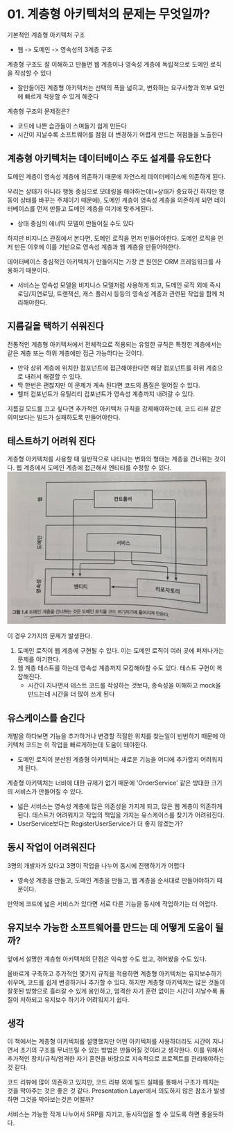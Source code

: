 # 01. 계층형 아키텍처의 문제는 무엇일까?
기본적인 계층형 아키텍처 구조
- 웹 -> 도메인 -> 영속성의 3계층 구조

계층형 구조도 잘 이해하고 만들면 웹 계층이나 영속성 계층에 독립적으로 도메인 로직을 작성할 수 있다
- 잘만들어진 계층형 아키텍처는 선택의 폭을 넓히고, 변화하는 요구사항과 외부 요인에 빠르게 적응할 수 있게 해준다

계층형 구조의 문제점은?
- 코드에 나쁜 습관들이 스며들기 쉽게 만든다
- 시간이 지날수록 소프트웨어를 점점 더 변경하기 어렵게 만드는 허점들을 노출한다

## 계층형 아키텍처는 데이터베이스 주도 설계를 유도한다
도메인 계층이 영속성 계층에 의존하기 때문에 자연스레 데이터베이스에 의존하게 된다.

우리는 상태가 아니라 행동 중심으로 모데링을 해야하는데(=상태가 중요하긴 하지만 행동이 상태를 바꾸는 주체이기 때문에), 도메인 계층이 영속성 계층을 의존하게 되면 데이터베이스를 먼저 만들고 도메인 계층을 여기에 맞추게된다.
- 상태 중심의 에너믹 모델이 만들어질 수도 있다

하지만 비지니스 관점에서 본다면, 도메인 로직을 먼저 만들어야한다. 도메인 로직을 먼저 만든 이후에 이를 기반으로 영속성 계층과 웹 계층을 만들어야한다. 

데이터베이스 중심적인 아키텍처가 만들어지는 가장 큰 원인은 ORM 프레임워크를 사용하기 때문이다. 
- 서비스는 영속성 모델을 비지니스 모델처럼 사용하게 되고, 도메인 로직 외에 즉시로딩/지연로딩, 트랜잭션, 캐스 플러시 등등의 영속성 계층과 관련된 작업을 함께 처리해야한다.

## 지름길을 택하기 쉬워진다
전통적인 계층형 아키텍처에서 전체적으로 적용되는 유일한 규칙은 특정한 계층에서는 같은 계층 또는 하위 계층에만 접근 가능하다는 것이다. 
- 만약 상위 계층에 위치한 컴포넌트에 접근해야한다면 해당 컴포넌트를 하위 계층으로 내려서 해결할 수 있다. 
- 딱 한번은 괜찮지만 이 문제가 계속 된다면 코드의 품질은 떨어질 수 있다. 
- 헬퍼 컴포넌트가 유틸리티 컴포넌트가 영속성 계층까지 내려갈 수 있다. 

지름길 모드를 끄고 싶다면 추가적인 아키텍처 규칙을 강제해야하는데, 코드 리뷰 같은 의미보다는 빌드가 실패하도록 만들어야한다. 

## 테스트하기 어려워 진다
게층형 아키텍처를 사용할 때 일반적으로 나타나는 변화의 형태는 계층을 건너뛰는 것이다. 웹 계층에서 도메인 계층에 접근해서 엔티티를 수정할 수 있다. 
![1-4](/Images/%EB%A7%8C%EB%93%A4%EB%A9%B4%EC%84%9C%EB%B0%B0%EC%9A%B0%EB%8A%94%ED%81%B4%EB%A6%B0%EC%95%84%ED%82%A4%ED%85%8D%EC%B3%90/1-4.jpg)

이 경우 2가지의 문제가 발생한다. 
1. 도메인 로직이 웹 계층에 구현될 수 있다. 이는 도메인 로직이 여러 곳에 퍼져나가는 문제를 야기한다.
2. 웹 계층 테스트를 하는데 영속성 계층까지 모킹해야할 수도 있다. 테스트 구현이 복잡해진다. 
   - 시간이 지나면서 테스트 코드를 작성하는 것보다, 종속성을 이해하고 mock을 만드는데 시간을 더 많이 쓰게 된다

## 유스케이스를 숨긴다
개발을 하다보면 기능을 추가하거나 변경할 적절한 위치를 찾는일이 빈번하기 때문에 아키텍처 코드는 이 작업을 빠르게하는데 도움이 돼야한다.
- 도메인 로직이 분산된 계층형 아키텍처는 새로운 기능을 어디에 추가할지 어려워지게 된다. 

계층형 아키텍처는 너비에 대한 규제가 없기 때문에 'OrderService' 같은 방대한 크기의 서비스가 만들어질 수 있다. 
- 넓은 서비스는 영속성 계층에 많은 의존성을 가지게 되고, 많은 웹 계층이 의존하게 된다. 테스트가 어려워지고 작업의 책임을 가지는 유스케이스를 찾기가 어려워진다. 
- UserService보다는 RegisterUserService가 더 좋지 않겠는가?

## 동시 작업이 어려워진다
3명의 개발자가 있다고 3명이 작업을 나누어 동시에 진행하기가 어렵다
- 영속성 계층을 만들고, 도메인 계층을 만들고, 웹 계층을 순서대로 만들어야하기 때문이다. 

만약에 코드에 넓은 서비스가 있다면 서로 다른 기능을 동시에 작업하기는 더 어럽다. 

## 유지보수 가능한 소프트웨어를 만드는 데 어떻게 도움이 될까?
앞에서 설명한 계층형 아키텍처의 단점은 익숙할 수도 있고, 겪어봤을 수도 있다.

올바르게 구축하고 추가적인 몇가지 규칙을 적용하면 계층형 아키텍처는 유지보수하기 쉬우며, 코드를 쉽게 변경하거나 추가할 수 있다. 하지만 계층형 아키텍쳐는 많은 것들이 잘못된 방향으로 흘러갈 수 있게 용인하고, 엄격한 자기 훈련 없이는 시간이 지날수록 품질이 저하되고 유지보수 하기가 어려워지기 쉽다.

## 생각
이 책에서는 계층형 아키텍처를 설명했지만 어떤 아키텍처를 사용하더라도 시간이 지나면서 초기의 구조를 무너뜨릴 수 있는 방법은 만들어질 것이라고 생각한다. 이를 위해서 추가적인 장치/규칙/엄격한 자기 훈련을 바탕으로 지속적으로 프로젝트를 관리해야하는 것 같다. 

코드 리뷰에 많이 의존하고 있지만, 코드 리뷰 외에 빌드 실패를 통해서 구조가 깨지는 것을 막아주는 것은 좋은 것 같다. Presentation Layer에서 의도하지 않은 참조가 발생하면 그것을 막아보는것은 어떨까?

서비스는 가능한 작게 나누어서 SRP를 지키고, 동시작업을 할 수 있도록 하면 좋을듯하다. 



